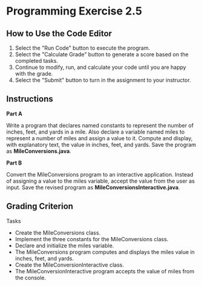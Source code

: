 # Programming Exercise 2.5

## How to Use the Code Editor

1. Select the "Run Code" button to execute the program.
2. Select the "Calculate Grade" button to generate a score based on the completed tasks.
3. Continue to modify, run, and calculate your code until you are happy with the grade.
4. Select the "Submit" button to turn in the assignment to your instructor.

## Instructions

**Part A**

Write a program that declares named constants to represent the number of inches, feet, and yards in a mile.
Also declare a variable named miles to represent a number of miles and assign a value to it.
Compute and display, with explanatory text, the value in inches, feet, and yards.
Save the program as **MileConversions.java**.

**Part B**

Convert the MileConversions program to an interactive application.
Instead of assigning a value to the miles variable, accept the value from the user as input.
Save the revised program as **MileConversionsInteractive.java**.

## Grading Criterion

Tasks

- Create the MileConversions class.
- Implement the three constants for the MileConversions class.
- Declare and initialize the miles variable.
- The MileConversions program computes and displays the miles value in inches, feet, and yards.
- Create the MileConversionInteractive class.
- The MileConversionInteractive program accepts the value of miles from the console.
